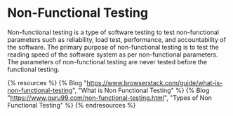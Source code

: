 # Non-Functional Testing

Non-functional testing is a type of software testing to test non-functional parameters such as reliability, load test, performance, and accountability of the software. The primary purpose of non-functional testing is to test the reading speed of the software system as per non-functional parameters. The parameters of non-functional testing are never tested before the functional testing.

{% resources %}
  {% Blog "https://www.browserstack.com/guide/what-is-non-functional-testing", "What is Non Functional Testing" %}
  {% Blog "https://www.guru99.com/non-functional-testing.html", "Types of Non Functional Testing" %}
{% endresources %}
